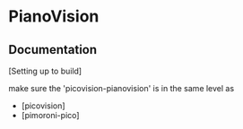 # PianoVision 

## Documentation

[Setting up to build]

make sure the 'picovision-pianovision' is in the same level as

* [picovision]
* [pimoroni-pico]
